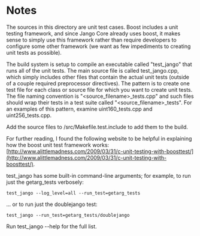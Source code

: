 # Notes
The sources in this directory are unit test cases.  Boost includes a
unit testing framework, and since Jango Core already uses boost, it makes
sense to simply use this framework rather than require developers to
configure some other framework (we want as few impediments to creating
unit tests as possible).

The build system is setup to compile an executable called "test_jango"
that runs all of the unit tests.  The main source file is called
test_jango.cpp, which simply includes other files that contain the
actual unit tests (outside of a couple required preprocessor
directives).  The pattern is to create one test file for each class or
source file for which you want to create unit tests.  The file naming
convention is "<source_filename>_tests.cpp" and such files should wrap
their tests in a test suite called "<source_filename>_tests".  For an
examples of this pattern, examine uint160_tests.cpp and
uint256_tests.cpp.

Add the source files to /src/Makefile.test.include to add them to the build.

For further reading, I found the following website to be helpful in
explaining how the boost unit test framework works:
[http://www.alittlemadness.com/2009/03/31/c-unit-testing-with-boosttest/](http://www.alittlemadness.com/2009/03/31/c-unit-testing-with-boosttest/).

test_jango has some built-in command-line arguments; for
example, to run just the getarg_tests verbosely:

    test_jango --log_level=all --run_test=getarg_tests

... or to run just the doublejango test:

    test_jango --run_test=getarg_tests/doublejango

Run  test_jango --help   for the full list.

